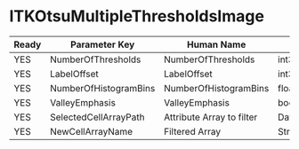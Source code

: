 # ITKOtsuMultipleThresholdsImage #

| Ready | Parameter Key | Human Name | Parameter Type | Parameter Class |
|-------|---------------|------------|-----------------|----------------|
| YES | NumberOfThresholds | NumberOfThresholds | int32 | Int32Parameter |
| YES | LabelOffset | LabelOffset | int32 | Int32Parameter |
| YES | NumberOfHistogramBins | NumberOfHistogramBins | float64 | Float64Parameter |
| YES | ValleyEmphasis | ValleyEmphasis | bool | BoolParameter |
| YES | SelectedCellArrayPath | Attribute Array to filter | DataPath | ArraySelectionParameter |
| YES | NewCellArrayName | Filtered Array | StringParameter::ValueType | StringParameter |
